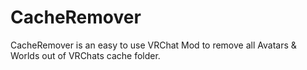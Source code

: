# CacheRemover
CacheRemover is an easy to use VRChat Mod to remove all Avatars &amp; Worlds out of VRChats cache folder.
